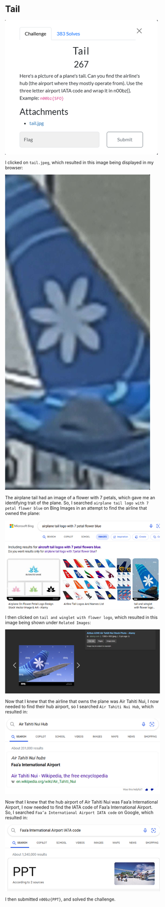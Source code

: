 # Tail

![](../images/tail-part-1.png)

I clicked on `tail.jpeg`, which resulted in this image being displayed in my browser:

![](../images/tail-part-2.jpeg)
 
The airplane tail had an image of a flower with 7 petals, which gave me an identifying trait of the plane. So, I searched `airplane tail logo with 7 petal flower blue` on Bing Images in an attempt to find the airline that owned the plane:

![](../images/tail-part-3.png)
 
I then clicked on `tail and winglet with flower logo`, which resulted in this image being shown under `Related Images`:

![](../images/tail-part-4.png)
 
Now that I knew that the airline that owns the plane was Air Tahiti Nui, I now needed to find their hub airport, so I searched `Air Tahiti Nui Hub`, which resulted in:

![](../images/tail-part-5.png)

 
Now that I knew that the hub airport of Air Tahiti Nui was Faa’a International Airport, I now needed to find the IATA code of Faa’a International Airport. So, I searched `Faa’a International Airport IATA code` on Google, which resulted in:

![](../images/tail-part-6.png)
 
I then submitted `n00bz{PPT}`, and solved the challenge.


